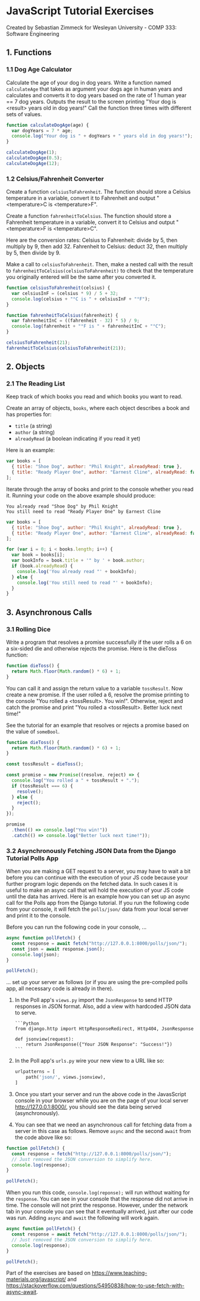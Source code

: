 # JavaScript Tutorial Exercises

Created by Sebastian Zimmeck for
Wesleyan University - COMP 333: Software Engineering

## 1. Functions

### 1.1 Dog Age Calculator

Calculate the age of your dog in dog years. Write a function named `calculateAge`
that takes as argument your dogs age in human years and calculates and converts
it to dog years based on the rate of 1 human year == 7 dog years. Outputs the
result to the screen printing "Your dog is \<result\> years old in dog years!"
Call the function three times with different sets of values.

```javascript
function calculateDogAge(age) {
  var dogYears = 7 * age;
  console.log("Your dog is " + dogYears + " years old in dog years!");
}

calculateDogAge(1);
calculateDogAge(0.5);
calculateDogAge(12);
```

### 1.2 Celsius/Fahrenheit Converter

Create a function `celsiusToFahrenheit`. The function should store a Celsius
temperature in a variable, convert it to Fahrenheit and output "\<temperature\>C
is \<temperature\>F".

Create a function `fahrenheitToCelsius`. The function should store a Fahrenheit
temperature in a variable, convert it to Celsius and output "\<temperature\>F
is \<temperature\>C".

Here are the conversion rates:
Celsius to Fahrenheit: divide by 5, then multiply by 9, then add 32.
Fahrenheit to Celsius: deduct 32, then multiply by 5, then divide by 9.

Make a call to `celsiusToFahrenheit`. Then, make a nested call with the result
to `fahrenheitToCelsius(celsiusToFahrenheit)` to check that the temperature you
originally entered will be the same after you converted it.

```javascript
function celsiusToFahrenheit(celsius) {
  var celsiusInF = (celsius * 9) / 5 + 32;
  console.log(celsius + "°C is " + celsiusInF + "°F");
}

function fahrenheitToCelsius(fahrenheit) {
  var fahrenheitInC = ((fahrenheit - 32) * 5) / 9;
  console.log(fahrenheit + "°F is " + fahrenheitInC + "°C");
}

celsiusToFahrenheit(21);
fahrenheitToCelsius(celsiusToFahrenheit(21));
```

## 2. Objects

### 2.1 The Reading List

Keep track of which books you read and which books you want to read.

Create an array of objects, `books`, where each object describes a book and has
properties for:

- `title` (a string)
- `author` (a string)
- `alreadyRead` (a boolean indicating if you read it yet)

Here is an example:

```javascript
var books = [
  { title: "Shoe Dog", author: "Phil Knight", alreadyRead: true },
  { title: "Ready Player One", author: "Earnest Cline", alreadyRead: false },
];
```

Iterate through the array of books and print to the console whether you read it.
Running your code on the above example should produce:

```text
You already read "Shoe Dog" by Phil Knight
You still need to read "Ready Player One" by Earnest Cline
```

```javascript
var books = [
  { title: "Shoe Dog", author: "Phil Knight", alreadyRead: true },
  { title: "Ready Player One", author: "Earnest Cline", alreadyRead: false },
];

for (var i = 0; i < books.length; i++) {
  var book = books[i];
  var bookInfo = book.title + '" by ' + book.author;
  if (book.alreadyRead) {
    console.log('You already read "' + bookInfo);
  } else {
    console.log('You still need to read "' + bookInfo);
  }
}
```

## 3. Asynchronous Calls

### 3.1 Rolling Dice

Write a program that resolves a promise successfully if the user rolls a 6 on a
six-sided die and otherwise rejects the promise. Here is the dieToss function:

```javascript
function dieToss() {
  return Math.floor(Math.random() * 6) + 1;
}
```

You can call it and assign the return value to a variable `tossResult`. Now
create a new promise. If the user rolled a 6, resolve the promise printing to
the console "You rolled a \<tossResult\>. You win!". Otherwise, reject and catch
the promise and print "You rolled a \<tossResult\>. Better luck next time!"

See the tutorial for an example that resolves or rejects a promise based on the
value of `someBool`.

```javascript
function dieToss() {
  return Math.floor(Math.random() * 6) + 1;
}

const tossResult = dieToss();

const promise = new Promise((resolve, reject) => {
  console.log("You rolled a " + tossResult + ".");
  if (tossResult === 6) {
    resolve();
  } else {
    reject();
  }
});

promise
  .then(() => console.log("You win!"))
  .catch(() => console.log("Better luck next time!"));
```

### 3.2 Asynchronously Fetching JSON Data from the Django Tutorial Polls App

When you are making a GET request to a server, you may have to wait a bit before
you can continue with the execution of your JS code because your further program
logic depends on the fetched data. In such cases it is useful to make an async
call that will hold the execution of your JS code until the data has arrived.
Here is an example how you can set up an async call for the Polls app from the
Django tutorial. If you run the following code from your console, it will fetch
the `polls/json/` data from your local server and print it to the console.

Before you can run the following code in your console, ...

```javascript
async function pollFetch() {
  const response = await fetch("http://127.0.0.1:8000/polls/json/");
  const json = await response.json();
  console.log(json);
}

pollFetch();
```

... set up your server as follows (or if you are using the pre-compiled polls
app, all necessary code is already in there).

1.  In the Poll app's `views.py` import the `JsonResponse` to send HTTP responses
    in JSON format. Also, add a view with hardcoded JSON data to serve.

        ```Python
        from django.http import HttpResponseRedirect, Http404, JsonResponse

        def jsonview(request):
            return JsonResponse({"Your JSON Response": "Success!"})
        ```

2.  In the Poll app's `urls.py` wire your new view to a URL like so:

    ```Python
    urlpatterns = [
        path('json/', views.jsonview),
    ]
    ```

3.  Once you start your server and run the above code in the JavasScript console
    in your browser while you are on the page of your local server
    <http://127.0.0.1:8000/>, you should see the data being served (asynchronously).

4.  You can see that we need an asynchronous call for fetching data from a server
    in this case as follows. Remove `async` and the second `await` from the code
    above like so:

```javascript
function pollFetch() {
  const response = fetch("http://127.0.0.1:8000/polls/json/");
  // Just removed the JSON conversion to simplify here.
  console.log(response);
}

pollFetch();
```

When you run this code, `console.log(reponse);` will run without waiting
for the `response`. You can see in your console that the response did not arrive
in time. The console will not print the response. However, under the network tab
in your console you can see that it eventually arrived, just after our code was
run. Adding `async` and `await` the following will work again.

```javascript
async function pollFetch() {
  const response = await fetch("http://127.0.0.1:8000/polls/json/");
  // Just removed the JSON conversion to simplify here.
  console.log(response);
}

pollFetch();
```

Part of the exercises are based on <https://www.teaching-materials.org/javascript/>
and <https://stackoverflow.com/questions/54950838/how-to-use-fetch-with-async-await>.
